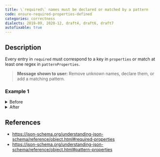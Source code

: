 ```yaml
---
title: \`required\` names must be declared or matched by a pattern
code: ensure-required-properties-defined
categories: correctness
dialects: 2019-09, 2020-12, draft4, draft6, draft7
autofixable: true
---
```


## Description
Every entry in `required` must correspond to a key in `properties` or match at least one regex in `patternProperties`.

> **Message shown to user:**
> Remove unknown names, declare them, or add a matching pattern.

### Example 1
<details><summary>Before</summary>

```json
{
  "type": "object",
  "required": [
    "a",
    "b",
    "c"
  ],
  "patternProperties": {
    "^a|b$": {
      "type": "string"
    }
  }
}
```
</details>

<details><summary>After</summary>

```json
{
  "type": "object",
  "required": [
    "a",
    "b"
  ],
  "patternProperties": {
    "^a|b$": {
      "type": "string"
    }
  }
}
```
</details>

## References
* <https://json-schema.org/understanding-json-schema/reference/object.html#required-properties>
* <https://json-schema.org/understanding-json-schema/reference/object.html#pattern-properties>
